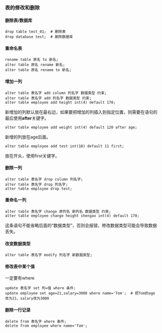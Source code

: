### 表的修改和删除

#### 删除表/数据库

```mysql
drop table test_01;  # 删除表
drop database test;  # 删除数据库
```

#### 重命名表

```mysql
rename table 原名 to 新名;
alter table 原名 rename 新名;
alter table 原名 rename to 新名;
```

#### 增加一列

```mysql
alter table 表名字 add column 列名字 数据类型 约束;
alter table 表名字 add 列名字 数据类型 约束;
alter table employee add height int(4) default 170;
```

新增加的列默认放在最右边，如果要把增加的列插入到指定位置，则需要在语句的最后使用**after**关键字。

```mysql
alter table employee add weight int(4) default 120 after age;
```

新增的列放在age后面。

```mysql
alter table employee add test int(10) default 11 first;
```

放在开头，使用first关键字。

#### 删除一列

```mysql
alter table 表名字 drop column 列名字;
alter table 表名字 drop 列名字;
alter table employee drop test;
```

#### 重命名一列

```mysql
alter table 表名字 change 原列名 新列名 数据类型 约束;
alter table employee change height shengao int(4) default 170;
```

这条语句不能省略后面的“数据类型”，否则会报错，修改数据类型可能会导致数据丢失。

#### 改变数据类型

```mysql
alter table 表名字 modify 列名字 新数据类型;
```

#### 修改表中某个值

一定要有where

```mysql
update 表名字 set 列=值 where 条件;
update employee set age=21,salary=3000 where name='Tom';  # 把Tom的age改为21，salary改为3000
```

#### 删除一行记录

```mysql
delete from 表名字 where 条件;
delete from employee where name='Tom';
```

